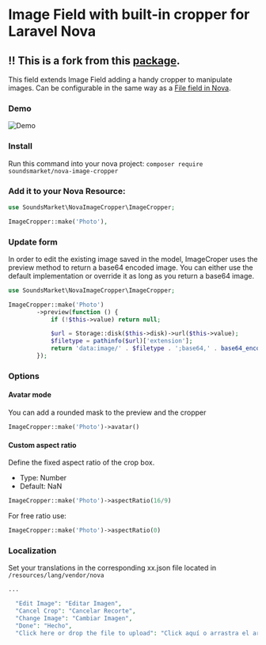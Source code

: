 # Image Field with built-in cropper for Laravel Nova

##	:bangbang: This is a fork from this [package](https://github.com/64robots/nova-image-cropper).

This field extends Image Field adding a handy cropper to manipulate images. Can be configurable in the same way as a [File field in Nova](https://nova.laravel.com/docs/1.0/resources/file-fields.html).

### Demo

![Demo](http://g.recordit.co/9ubWDbqNNL.gif)

### Install

Run this command into your nova project:
`composer require soundsmarket/nova-image-cropper`

### Add it to your Nova Resource:

```php
use SoundsMarket\NovaImageCropper\ImageCropper;

ImageCropper::make('Photo'),
```

### Update form

In order to edit the existing image saved in the model, ImageCroper uses the preview method to return a base64 encoded image. You can either use the default implementation or override it as long as you return a base64 image.

```php
use SoundsMarket\NovaImageCropper\ImageCropper;

ImageCropper::make('Photo')
        ->preview(function () {
            if (!$this->value) return null;

            $url = Storage::disk($this->disk)->url($this->value);
            $filetype = pathinfo($url)['extension'];
            return 'data:image/' . $filetype . ';base64,' . base64_encode(file_get_contents($url));
        });
```

### Options

#### Avatar mode

You can add a rounded mask to the preview and the cropper

```php
ImageCropper::make('Photo')->avatar()
```

#### Custom aspect ratio

Define the fixed aspect ratio of the crop box.

- Type: Number
- Default: NaN

```php
ImageCropper::make('Photo')->aspectRatio(16/9)
```

For free ratio use:

```php
ImageCropper::make('Photo')->aspectRatio(0)
```

### Localization

Set your translations in the corresponding xx.json file located in `/resources/lang/vendor/nova`

```php
...

  "Edit Image": "Editar Imagen",
  "Cancel Crop": "Cancelar Recorte",
  "Change Image": "Cambiar Imagen",
  "Done": "Hecho",
  "Click here or drop the file to upload": "Click aquí o arrastra el archivo para comenzar la subida"
```
